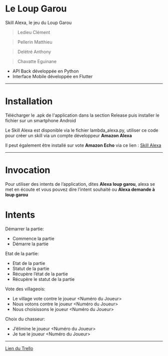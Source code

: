 # Le Loup Garou
Skill Alexa, le jeu du Loup Garou
> Ledieu Clément

> Pellerin Matthieu

> Delétré Anthony

> Chavatte Eguinane 


- API Back développée en Python
- Interface Mobile développée en Flutter

_______

# Installation
Télécharger le .apk de l'application dans la section Release puis installer le fichier sur un smartphone Android 

Le Skill Alexa est disponible via le fichier lambda_alexa.py, utiliser ce code pour créer un skill via un compte développeur **Amazon Alexa**

Il peut également être installé sur vote **Amazon Echo** via ce lien : [Skill Alexa](https://skills-store.amazon.com/deeplink/tvt/5041519e256188813917fcae070118e20e4974e1bce68206e1be5ff6cf9cd58651635803040058ce2cba9a292425c9f0d21c13c41119233d71b0ca36ff5fb2c641f22fc54c81616ee270996fdd44ffdde7ffe1a2cd5872ede7a9e366daff50f4d5342515ca5f9bb22347238c592f8ffb)

_______

# Invocation
Pour utiliser des intents de l’application, dites **Alexa loup garou**, alexa se met en écoute et vous pouvez dire l’intent souhaité ou **Alexa demande à loup garou <Intents>**

# Intents
Démarrer la partie: 
- Commence la partie
- Démarre la partie

Etat de la partie: 
- Etat de la partie
- Statut de la partie
- Récupère l’état de la partie
- Récupère le statut de la partie

Vote des villageois: 
- Le village vote contre le joueur <Numéro du Joueur>
- Nous votons contre le joueur <Numéro du Joueur>
- Nous choisissons le joueur <Numéro du Joueur>

Choix du chasseur: 
- J’élimine le joueur <Numéro du Joueur>
- Je tue le joueur <Numéro du Joueur>

_______

[Lien du Trello](https://trello.com/b/RxOOx7eE/le-loup-garou)
